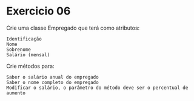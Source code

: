 # Exercicio 06

Crie uma classe Empregado que terá como atributos:

    Identificação
    Nome
    Sobrenome
    Salário (mensal)

Crie métodos para:

    Saber o salário anual do empregado
    Saber o nome completo do empregado
    Modificar o salário, o parâmetro do método deve ser o percentual de aumento
